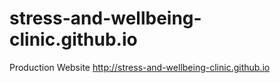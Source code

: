 # stress-and-wellbeing-clinic.github.io

Production Website http://stress-and-wellbeing-clinic.github.io
